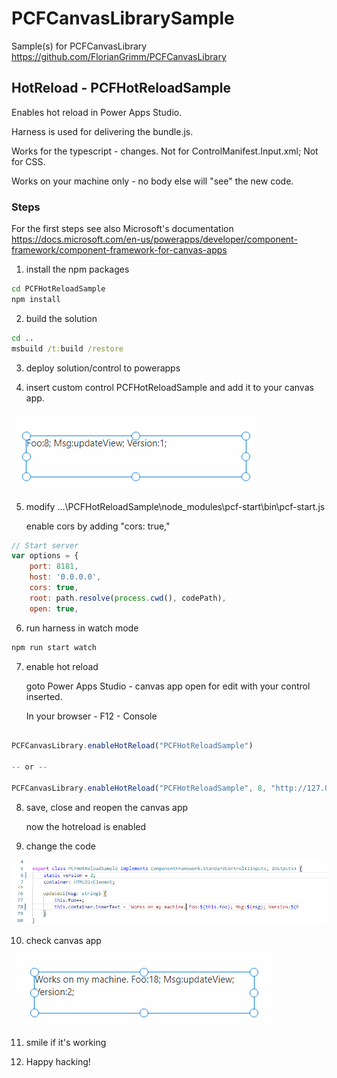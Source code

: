 # PCFCanvasLibrarySample
Sample(s) for PCFCanvasLibrary https://github.com/FlorianGrimm/PCFCanvasLibrary

## HotReload - PCFHotReloadSample

Enables hot reload in Power Apps Studio.

Harness is used for delivering the bundle.js.

Works for the typescript - changes. Not for ControlManifest.Input.xml; Not for CSS.

Works on your machine only - no body else will "see" the new code.

### Steps

For the first steps see also Microsoft's documentation 
https://docs.microsoft.com/en-us/powerapps/developer/component-framework/component-framework-for-canvas-apps

1) install the npm packages
```cmd
cd PCFHotReloadSample
npm install
```

2) build the solution 

```cmd
cd ..
msbuild /t:build /restore
```

3) deploy solution/control to powerapps

4) insert custom control PCFHotReloadSample and add it to your canvas app.

![deployed to PCFHotReloadSample](./doc/step1-make.png "deployed to PCFHotReloadSample")
    
5) modify ...\PCFHotReloadSample\node_modules\pcf-start\bin\pcf-start.js

    enable cors by adding "cors: true,"

```javascript
// Start server
var options = {
    port: 8181,
    host: '0.0.0.0',
    cors: true, 
    root: path.resolve(process.cwd(), codePath),
    open: true,

```

6) run harness in watch mode

```cmd
npm run start watch
```

7) enable hot reload
    
    goto Power Apps Studio - canvas app open for edit with your control inserted.

    In your browser - F12 - Console

```javascript

PCFCanvasLibrary.enableHotReload("PCFHotReloadSample")

-- or --

PCFCanvasLibrary.enableHotReload("PCFHotReloadSample", 8, "http://127.0.0.1:8181/bundle.js")

```

8) save, close and reopen the canvas app

    now the hotreload is enabled

9) change the code

![Change source code](./doc/step2-changecode.png "Change source code")

10)  check canvas app

![smile](./doc/step3-smile.png "smile")

11) smile if it's working

12) Happy hacking!
